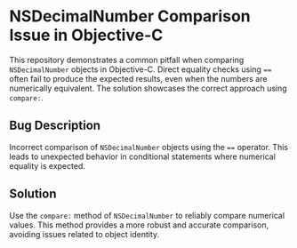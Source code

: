 # NSDecimalNumber Comparison Issue in Objective-C

This repository demonstrates a common pitfall when comparing `NSDecimalNumber` objects in Objective-C.  Direct equality checks using `==` often fail to produce the expected results, even when the numbers are numerically equivalent.  The solution showcases the correct approach using `compare:`.

## Bug Description
Incorrect comparison of `NSDecimalNumber` objects using the `==` operator. This leads to unexpected behavior in conditional statements where numerical equality is expected.

## Solution
Use the `compare:` method of `NSDecimalNumber` to reliably compare numerical values. This method provides a more robust and accurate comparison, avoiding issues related to object identity.